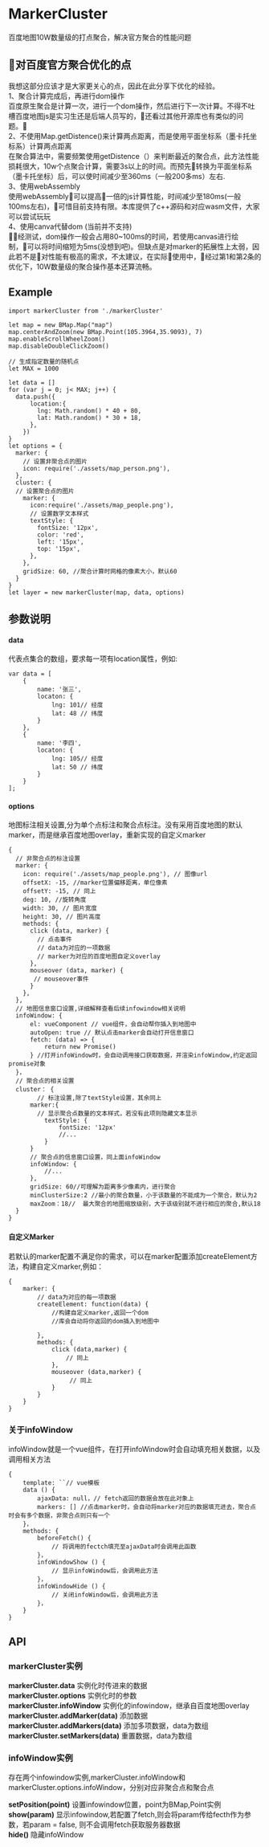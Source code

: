 # MarkerCluster
百度地图10W数量级的打点聚合，解决官方聚合的性能问题
## 对百度官方聚合优化的点
  我想这部分应该才是大家更关心的点，因此在此分享下优化的经验。  
  1、聚合计算完成后，再进行dom操作  
    百度原生聚合是计算一次，进行一个dom操作，然后进行下一次计算。不得不吐槽百度地图js是实习生还是后端人员写的，还看过其他开源库也有类似的问题。  
  2、不使用Map.getDistence()来计算两点距离，而是使用平面坐标系（墨卡托坐标系）计算两点距离  
    在聚合算法中，需要频繁使用getDistence（）来判断最近的聚合点，此方法性能损耗很大，10w个点聚合计算，需要3s以上的时间。而预先转换为平面坐标系（墨卡托坐标）后，可以使时间减少至360ms（一般200多ms）左右.  
  3、使用webAssembly  
    使用webAssembly可以提高一倍的js计算性能，时间减少至180ms(一般100ms左右)，可惜目前支持有限。本库提供了c++源码和对应wasm文件，大家可以尝试玩玩  
  4、使用canva代替dom (当前并不支持)  
    经测试，dom操作一般会占用80~100ms的时间，若使用canvas进行绘制，可以将时间缩短为5ms(没想到吧)。但缺点是对marker的拓展性上太弱，因此若不是对性能有极高的需求，不太建议，在实际使用中，经过第1和第2条的优化下，10W数量级的聚合操作基本还算流畅。
## Example
```
import markerCluster from './markerCluster'

let map = new BMap.Map("map")
map.centerAndZoom(new BMap.Point(105.3964,35.9093), 7)
map.enableScrollWheelZoom()
map.disableDoubleClickZoom()

// 生成指定数量的随机点
let MAX = 1000

let data = []
for (var j = 0; j< MAX; j++) {
  data.push({
      location:{
        lng: Math.random() * 40 + 80,
        lat: Math.random() * 30 + 18,
      },
    })
}
let options = {
  marker: {
    // 设置非聚合点的图片
    icon: require('./assets/map_person.png'),
  },
  cluster: {
  // 设置聚合点的图片
    marker: {
      icon:require('./assets/map_people.png'),
      // 设置数字文本样式
      textStyle: {
        fontSize: '12px',
        color: 'red',
        left: '15px',
        top: '15px',
      },
    },
    gridSize: 60, //聚合计算时网格的像素大小，默认60
  }
}
let layer = new markerCluster(map, data, options)
```
## 参数说明

#### data
代表点集合的数组，要求每一项有location属性，例如:
```
var data = [
    {
        name: '张三',
        locaton: {
            lng: 101// 经度
            lat: 48 // 纬度
        }
    },
    {
        name: '李四',
        locaton: {
            lng: 105// 经度
            lat: 50 // 纬度
        }
    }
];
```
#### options
地图标注相关设置,分为单个点标注和聚合点标注。没有采用百度地图的默认marker，而是继承百度地图overlay，重新实现的自定义marker

```
{
  // 非聚合点的标注设置
  marker: {
    icon: require('./assets/map_people.png'), // 图像url
    offsetX: -15, //marker位置偏移距离，单位像素
    offsetY: -15, // 同上
    deg: 10, //旋转角度
    width: 30, // 图片宽度
    height: 30, // 图片高度
    methods: {
      click (data, marker) {
        // 点击事件
        // data为对应的一项数据
        // marker为对应的百度地图自定义overlay
      },
      mouseover (data, marker) {
       // mouseover事件
      }
    },
  },
  // 地图信息窗口设置,详细解释查看后续infowindow相关说明
  infoWindow: {
      el: vueComponent // vue组件，会自动帮你插入到地图中
      autoOpen: true // 默认点击marker会自动打开信息窗口
      fetch: (data) => {
          return new Promise()
      } //打开infoWindow时，会自动调用接口获取数据，并渲染infoWindow,约定返回promise对象 
  }，
  // 聚合点的相关设置
  cluster： {
        // 标注设置,除了textStyle设置，其余同上
      marker:{
        // 显示聚合点数量的文本样式，若没有此项则隐藏文本显示
          textStyle: {
              fontSize: '12px'
              //...
          }
      }
      // 聚合点的信息窗口设置，同上面infoWindow
      infoWindow: {
          //...
      },
      gridSize: 60//可理解为距离多少像素内，进行聚合
      minClusterSize:2 //最小的聚合数量，小于该数量的不能成为一个聚合，默认为2
      maxZoom：18//  最大聚合的地图缩放级别，大于该级别就不进行相应的聚合,默认18
  }
}
```
#### 自定义Marker
若默认的marker配置不满足你的需求，可以在marker配置添加createElement方法，构建自定义marker,例如：
```
{
    marker: {
        // data为对应的每一项数据
        createElement: function(data) {
            //构建自定义marker,返回一个dom
            //库会自动将你返回的dom插入到地图中
            
        },
        methods: {
            click (data,marker) {
                // 同上                
            },
            mouseover (data,marker) {
                 // 同上  
            }
        }
    }
}
```
### 关于infoWindow
infoWindow就是一个vue组件，在打开infoWindow时会自动填充相关数据，以及调用相关方法
```
{
    template: ``// vue模板
    data () {
        ajaxData: null，// fetch返回的数据会放在此对象上
        markers: [] //点击marker时，会自动将marker对应的数据填充进去，聚合点时会有多个数据，非聚合点则只有一个
    }，
    methods: {
        beforeFetch() {
            // 将调用的fectch填充至ajaxData时会调用此函数
        }，
        infoWindowShow () {
            // 显示infoWindow后，会调用此方法
        }，
        infoWindowHide () {
            // 关闭infoWindow后，会调用此方法
        }，
    }
}
```

## API

### markerCluster实例
**markerCluster.data**  实例化时传进来的数据  
**markerCluster.options**  实例化时的参数  
**markerCluster.infoWindow** 实例化的infowindow，继承自百度地图overlay  
**markerCluster.addMarker(data)**   添加数据  
**markerCluster.addMarkers(data)**  添加多项数据，data为数组  
**markerCluster.setMarkers(data)**  重置数据，data为数组  

### infoWindow实例
存在两个infowindow实例,markerCluster.infoWindow和markerCluster.options.infoWindow，分别对应非聚合点和聚合点  

**setPosition(point)** 设置infowindow位置，point为BMap,Point实例  
**show(param)** 显示infowindow,若配置了fetch,则会将param传给fecth作为参数，若param = false, 则不会调用fetch获取服务器数据  
**hide()** 隐藏infoWindow


